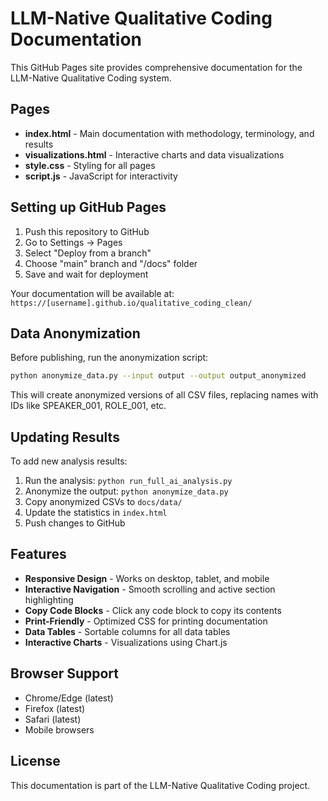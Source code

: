 # LLM-Native Qualitative Coding Documentation

This GitHub Pages site provides comprehensive documentation for the LLM-Native Qualitative Coding system.

## Pages

- **index.html** - Main documentation with methodology, terminology, and results
- **visualizations.html** - Interactive charts and data visualizations
- **style.css** - Styling for all pages
- **script.js** - JavaScript for interactivity

## Setting up GitHub Pages

1. Push this repository to GitHub
2. Go to Settings → Pages
3. Select "Deploy from a branch"
4. Choose "main" branch and "/docs" folder
5. Save and wait for deployment

Your documentation will be available at:
`https://[username].github.io/qualitative_coding_clean/`

## Data Anonymization

Before publishing, run the anonymization script:

```bash
python anonymize_data.py --input output --output output_anonymized
```

This will create anonymized versions of all CSV files, replacing names with IDs like SPEAKER_001, ROLE_001, etc.

## Updating Results

To add new analysis results:

1. Run the analysis: `python run_full_ai_analysis.py`
2. Anonymize the output: `python anonymize_data.py`
3. Copy anonymized CSVs to `docs/data/`
4. Update the statistics in `index.html`
5. Push changes to GitHub

## Features

- **Responsive Design** - Works on desktop, tablet, and mobile
- **Interactive Navigation** - Smooth scrolling and active section highlighting
- **Copy Code Blocks** - Click any code block to copy its contents
- **Print-Friendly** - Optimized CSS for printing documentation
- **Data Tables** - Sortable columns for all data tables
- **Interactive Charts** - Visualizations using Chart.js

## Browser Support

- Chrome/Edge (latest)
- Firefox (latest)
- Safari (latest)
- Mobile browsers

## License

This documentation is part of the LLM-Native Qualitative Coding project.